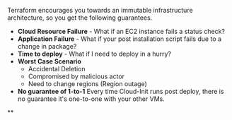 
Terraform encourages you towards an immutable infrastructure architecture, so you get the following guarantees.

- **Cloud Resource Failure** - What if an EC2 instance fails a status check?
- **Application Failure** - What if your post installation script fails due to a change in package?
- **Time to deploy** - What if I need to deploy in a hurry?
- **Worst Case Scenario** 
	- Accidental Deletion
	- Compromised by malicious actor
	- Need to change regions (Region outage)
- **No guarantee of 1-to-1** Every time Cloud-Init runs post deploy, there is no guarantee it's one-to-one with your other VMs.


**